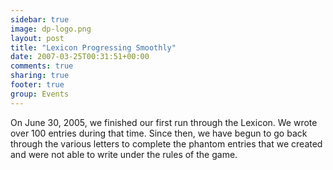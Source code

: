 ```yaml
---
sidebar: true
image: dp-logo.png
layout: post
title: "Lexicon Progressing Smoothly"
date: 2007-03-25T00:31:51+00:00
comments: true
sharing: true
footer: true
group: Events
---
```


<a name='teaser'></a>
On June 30, 2005, we finished our first run through the Lexicon. We wrote over 100 entries during that time. Since then, we have begun to go back through the various letters to complete the phantom entries that we created and were not able to write under the rules of the game.
<a name='body'></a>

